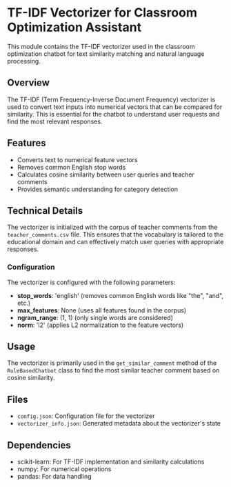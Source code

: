 # TF-IDF Vectorizer for Classroom Optimization Assistant

This module contains the TF-IDF vectorizer used in the classroom optimization chatbot for text similarity matching and natural language processing.

## Overview

The TF-IDF (Term Frequency-Inverse Document Frequency) vectorizer is used to convert text inputs into numerical vectors that can be compared for similarity. This is essential for the chatbot to understand user requests and find the most relevant responses.

## Features

- Converts text to numerical feature vectors
- Removes common English stop words
- Calculates cosine similarity between user queries and teacher comments
- Provides semantic understanding for category detection

## Technical Details

The vectorizer is initialized with the corpus of teacher comments from the `teacher_comments.csv` file. This ensures that the vocabulary is tailored to the educational domain and can effectively match user queries with appropriate responses.

### Configuration

The vectorizer is configured with the following parameters:

- **stop_words**: 'english' (removes common English words like "the", "and", etc.)
- **max_features**: None (uses all features found in the corpus)
- **ngram_range**: (1, 1) (only single words are considered)
- **norm**: 'l2' (applies L2 normalization to the feature vectors)

## Usage

The vectorizer is primarily used in the `get_similar_comment` method of the `RuleBasedChatbot` class to find the most similar teacher comment based on cosine similarity.

## Files

- `config.json`: Configuration file for the vectorizer
- `vectorizer_info.json`: Generated metadata about the vectorizer's state

## Dependencies

- scikit-learn: For TF-IDF implementation and similarity calculations
- numpy: For numerical operations
- pandas: For data handling 